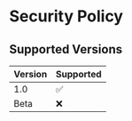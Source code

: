# Security Policy

## Supported Versions

| Version | Supported          |
| ------- | ------------------ |
| 1.0     | :white_check_mark: |
| Beta    | :x:                |



